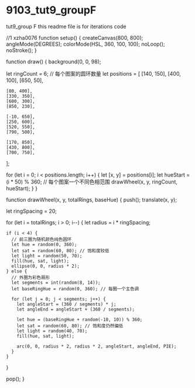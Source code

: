 # 9103_tut9_groupF
tut9_group F
this readme file is for iterations code

//1 xzha0076 
function setup() {
  createCanvas(800, 800);
  angleMode(DEGREES);
  colorMode(HSL, 360, 100, 100);
  noLoop();
  noStroke();
}

function draw() {
  background(0, 0, 98);

  let ringCount = 6; // 每个图案的圆环数量
  let positions = [
    [140, 150],
    [400, 100],
    [650, 50],
    
    [80, 400],
    [330, 350],
    [600, 300],
    [850, 230],
    
    [-10, 650],
    [250, 600],
    [520, 550], 
    [790, 500],
    
    [170, 850],
    [430, 800],
    [700, 750],
  ];

  for (let i = 0; i < positions.length; i++) {
    let [x, y] = positions[i];
    let hueStart = (i * 50) % 360; // 每个图案一个不同色相范围
    drawWheel(x, y, ringCount, hueStart);
  }
}

function drawWheel(x, y, totalRings, baseHue) {
  push();
  translate(x, y);

  let ringSpacing = 20;

  for (let i = totalRings; i > 0; i--) {
    let radius = i * ringSpacing;

    if (i < 4) {
      // 前三圈为随机颜色纯色圆环
      let hue = random(0, 360);
      let sat = random(60, 80); // 饱和度较低
      let light = random(50, 70);
      fill(hue, sat, light);
      ellipse(0, 0, radius * 2);
    } else {
      // 外圈为彩色扇形
      let segments = int(random(8, 14));
      let baseRingHue = random(0, 360); // 每圈一个主色调

      for (let j = 0; j < segments; j++) {
        let angleStart = (360 / segments) * j;
        let angleEnd = angleStart + (360 / segments);

        let hue = (baseRingHue + random(-10, 10)) % 360;
        let sat = random(60, 80); // 饱和度仍然偏低
        let light = random(40, 70);
        fill(hue, sat, light); 

        arc(0, 0, radius * 2, radius * 2, angleStart, angleEnd, PIE);
      }
    }
  }

  pop();
}


